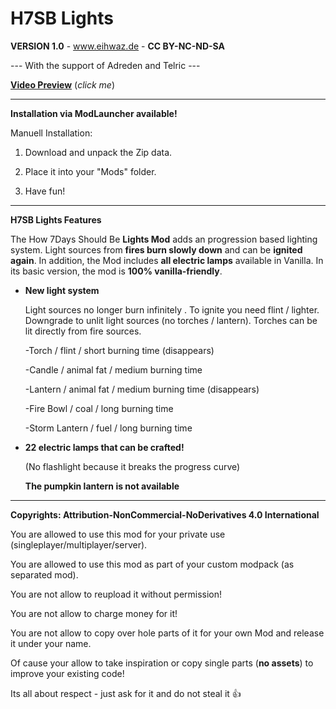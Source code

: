 # H7SB Lights

**VERSION 1.0** - www.eihwaz.de - **CC BY-NC-ND-SA**

--- With the support of Adreden and Telric ---

[**Video Preview**](https://www.youtube.com/watch?v=oAzJbPjJrBM) (*click me*)

--- --- --- --- --- --- --- --- ---

**Installation via ModLauncher available!** 

Manuell Installation:

1. Download and unpack the Zip data.

2. Place it into your "Mods" folder.

3. Have fun!

--- --- --- --- --- --- --- --- ---

**H7SB Lights Features**

The How 7Days Should Be **Lights Mod** adds an progression based lighting system. Light sources from **fires burn slowly down** and can be **ignited again**. In addition, the Mod includes **all electric lamps** available in Vanilla. In its basic version, the mod is **100% vanilla-friendly**.

* **New light system**

	Light sources no longer burn infinitely .
	To ignite you need flint / lighter.
	Downgrade to unlit light sources (no torches / lantern).
	Torches can be lit directly from fire sources.
	
	-Torch / flint / short burning time (disappears) 
	
	-Candle / animal fat / medium burning time 
	
	-Lantern / animal fat / medium burning time (disappears) 
	
	-Fire Bowl / coal / long burning time 
	
	-Storm Lantern / fuel / long burning time 
	
* **22 electric lamps that can be crafted!**

	(No flashlight because it breaks the progress curve)
	
	**The pumpkin lantern is not available**

--- --- --- --- --- --- --- --- ---

**Copyrights: Attribution-NonCommercial-NoDerivatives 4.0 International**

You are allowed to use this mod for your private use (singleplayer/multiplayer/server).

You are allowed to use this mod as part of your custom modpack (as separated mod).

You are not allow to reupload it without permission!

You are not allow to charge money for it!

You are not allow to copy over hole parts of it for your own Mod and release it under your name.

Of cause your allow to take inspiration or copy single parts (**no assets**) to improve your existing code!

Its all about respect - just ask for it and do not steal it 👍